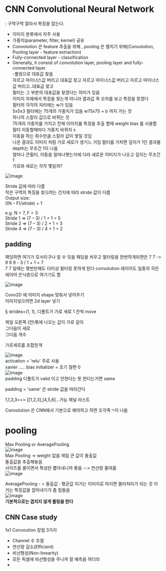 # CNN  Convolutional Neural Network  
: 구역구역 잘라서 특징을 잡는다.   
- 이미지 분류에서 자주 사용  
- 가중치(parameter, filter, kernel) 공유  
- Convolution 은 feature 추출을 위해 , pooling 은 펼치기 위해(Convolution, Pooling layer - feature extraction)  
- Fully-connected layer - classification  
- Generally, it consist of convolution layer, pooling layer and fully-connected layer.  
-풀링으로 대표값 찾음  
자르고 마이너스값 버리고 대표값 찾고 자르고 마이너스값 버리고 자르고 마이너스값 버리고..대표긊 찾고  
필터는 그 부분의 대표값을 찾겠다는 의미가 있음  
이미지 자체에서 특징을 찾는게 아니라 결과값 즉 오차를 보고 특징을 찾겠다  
필터의 각각의 자리에는 w가 있음  
5x5x3 필터에는 75개의 가중치가 있음 w75x75 + b 까지 가는 것  
하나의 스칼라 값으로 바뀌는 것  
75개의 가중치를 가지고 전체 이미지를 특징을 추출 할때 weight bias 를 사용함  
필터 이동할때마다 가중치 바뀌지 x  
이동을 하는 회수만큼 스칼라 값이 쌓일 것임  
나온 결과도 이미지 처럼 가로 세로가 생기느 거임 필터를 거치면 깊이가 1인 결과물
depth는 무조건 1이 나옴  
얼마나 큰필터, 이동을 얼마나햇는지에 다라 새로운 이미지가 나오고 깊이는 무조건 1  
가로와 세로는 각각 몇일까?  

![image](https://user-images.githubusercontent.com/82145878/180107908-b855ec8d-6b48-4b88-bae6-9dcaf764f3e1.png)  

Stride 값에 따라 다름  
작은 구역의 특징을 찾으려는 건지에 따라 stride 값이 다름  
Output size:  
((N – F)/stride) + 1  

e.g. N = 7, F = 3:  
Stride 1 => (7 – 3) / 1 + 1 = 5    
Stride 2 => (7 – 3) / 2 + 1 = 3  
Stride 4 => (7 – 3) / 4 + 1 = 2   

## padding  
패딩하면 여기가 모서리구나 알 수 잇음
패딩을 씌우고 필터링을 한번하게되면은 7 7 -> 9 9 
9 - 3 / 1 + 1 = 7  
7 7 일때는 몇번만해도 더이상 필터링 못하게 된다
convolution 레이어도 일종의 히든 레이어 은닉층으로 여기기도 함  

![image](https://user-images.githubusercontent.com/82145878/180108577-6c531591-5473-4583-bfca-055ef8767e57.png)  


Conv2D 에 이미지 shape 맞춰서 넣어주기  
이미지넣으려면 2d layer 넣기  

§ strides=(1, 1),  디폴트가 가로 세로 1 칸씩 move  

제일 오른쪽 (안)쪾에 나오는 값이 가로 길이  
그다음이 세로  
그다음 개수  

가로세로를 조합한게 



![image](https://user-images.githubusercontent.com/82145878/180110985-95be896d-7bf9-44a2-ba70-2116867e504e.png)  
activation = 'relu' 주로 사용  
xavier .....
bias initializer = 초기 절편 0  
![image](https://user-images.githubusercontent.com/82145878/180111116-2d4160bb-fb6c-4703-a8d9-76742519cc6d.png)  
padding 디폴트가 valid 이고 안한다는 뜻 한다는거면 same  


padding = 'same'  은 stride 값을 따라간다  

1,1,3,3==> [[1,2,3],[4,5,6]...가능 채널 라스트  

  
 Convolution 은 CNN에서 기본으로 해야하고 하면 조각족ㄱ이 나옴  
# pooling  
 Max Pooling or AveragePooling  
  ![image](https://user-images.githubusercontent.com/82145878/180114730-c6aa56f2-4337-4086-8d06-836d58f0cbf4.png)  
 Max Pooling -> weight 없음  제일 큰 값이 돌출값  
 돌출값을 추출해놓음  
 사이즈를 줄이면서 특성만 뽑아내니까 좋음 --> 연산량 줄여줌  
 ![image](https://user-images.githubusercontent.com/82145878/180114781-818e1936-0e32-4468-98be-3fabd22a6df5.png)  

 AveragePooling - > 돌출값 : 평균값 
 이거는 이미지로 따지면 블러처리가 되는 것 
 이거는 특징값을 잡아내기가 좀 힘들음   
 ![image](https://user-images.githubusercontent.com/82145878/180114819-c0956d44-fd5d-439f-a870-7e3030a13495.png)  
 **기본적으로는 겹치지 않게 풀링을 한다**  
 
 
 ## CNN Case study  
 1x1 Convoution 장점 3가지
 - Channel 수 조절   
 - 연산량 감소(Efficient)  
 - 비선형성(Non-linearity)  
 - 모든 픽셀에 비선형성을 주니까 잘 예측을 하더라  
 - 

 

 
 
